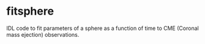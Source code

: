 # fitsphere
IDL code to fit parameters of a sphere as a function of time to CME (Coronal mass ejection) observations.
